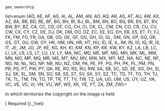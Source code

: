 <div>

` geo_ownership `

list\<enum {AD, AE, AF, AG, AI, AL, AM, AN, AO, AQ, AR, AS, AT, AU, AW,
AX, AZ, BA, BB, BD, BE, BF, BG, BH, BI, BJ, BL, BM, BN, BO, BQ, BR, BS,
BT, BV, BW, BY, BZ, CA, CC, CD, CF, CG, CH, CI, CK, CL, CM, CN, CO, CR,
CU, CV, CW, CX, CY, CZ, DE, DJ, DK, DM, DO, DZ, EC, EE, EG, EH, ER, ES,
ET, FI, FJ, FK, FM, FO, FR, GA, GB, GD, GE, GF, GG, GH, GI, GL, GM, GN,
GP, GQ, GR, GS, GT, GU, GW, GY, HK, HM, HN, HR, HT, HU, ID, IE, IL, IM,
IN, IO, IQ, IR, IS, IT, JE, JM, JO, JP, KE, KG, KH, KI, KM, KN, KP, KR,
KW, KY, KZ, LA, LB, LC, LI, LK, LR, LS, LT, LU, LV, LY, MA, MC, MD, ME,
MF, MG, MH, MK, ML, MM, MN, MO, MP, MQ, MR, MS, MT, MU, MV, MW, MX, MY,
MZ, NA, NC, NE, NF, NG, NI, NL, NO, NP, NR, NU, NZ, OM, PA, PE, PF, PG,
PH, PK, PL, PM, PN, PR, PS, PT, PW, PY, QA, RE, RO, RS, RU, RW, SA, SB,
SC, SD, SE, SG, SH, SI, SJ, SK, SL, SM, SN, SO, SR, SS, ST, SV, SX, SY,
SZ, TC, TD, TF, TG, TH, TJ, TK, TL, TM, TN, TO, TP, TR, TT, TV, TW, TZ,
UA, UG, UM, US, UY, UZ, VA, VC, VE, VG, VI, VN, VU, WF, WS, XK, YE, YT,
ZA, ZM, ZW}\>

</div>

<div>

<div>

In which territories the copyright on the image is held

</div>

</div>

[ Required ]{._1vet}
